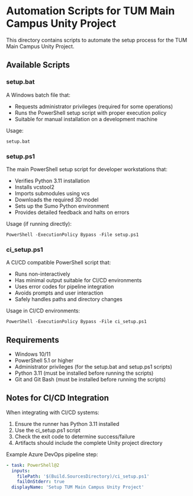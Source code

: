 # Automation Scripts for TUM Main Campus Unity Project

This directory contains scripts to automate the setup process for the TUM Main Campus Unity Project.

## Available Scripts

### setup.bat
A Windows batch file that:
- Requests administrator privileges (required for some operations)
- Runs the PowerShell setup script with proper execution policy
- Suitable for manual installation on a development machine

Usage:
```
setup.bat
```

### setup.ps1
The main PowerShell setup script for developer workstations that:
- Verifies Python 3.11 installation
- Installs vcstool2
- Imports submodules using vcs
- Downloads the required 3D model
- Sets up the Sumo Python environment
- Provides detailed feedback and halts on errors

Usage (if running directly):
```
PowerShell -ExecutionPolicy Bypass -File setup.ps1
```

### ci_setup.ps1
A CI/CD compatible PowerShell script that:
- Runs non-interactively
- Has minimal output suitable for CI/CD environments
- Uses error codes for pipeline integration
- Avoids prompts and user interaction
- Safely handles paths and directory changes

Usage in CI/CD environments:
```
PowerShell -ExecutionPolicy Bypass -File ci_setup.ps1
```

## Requirements

- Windows 10/11
- PowerShell 5.1 or higher
- Administrator privileges (for the setup.bat and setup.ps1 scripts)
- Python 3.11 (must be installed before running the scripts)
- Git and Git Bash (must be installed before running the scripts)

## Notes for CI/CD Integration

When integrating with CI/CD systems:
1. Ensure the runner has Python 3.11 installed
2. Use the ci_setup.ps1 script
3. Check the exit code to determine success/failure
4. Artifacts should include the complete Unity project directory

Example Azure DevOps pipeline step:
```yaml
- task: PowerShell@2
  inputs:
    filePath: '$(Build.SourcesDirectory)/ci_setup.ps1'
    failOnStderr: true
  displayName: 'Setup TUM Main Campus Unity Project'
``` 